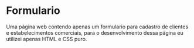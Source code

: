 # Formulario
 Uma página web contendo apenas um formulario para cadastro de clientes e estabelecimentos comerciais, para o desenvolvimento dessa página eu utilizei apenas HTML e CSS puro.
